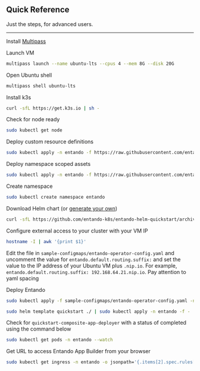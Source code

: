 ## Quick Reference

Just the steps, for advanced users.

---

Install [Multipass](https://multipass.run/#install)

Launch VM

``` bash
multipass launch --name ubuntu-lts --cpus 4 --mem 8G --disk 20G
```

Open Ubuntu shell

``` bash
multipass shell ubuntu-lts
```

Install k3s

``` bash
curl -sfL https://get.k3s.io | sh -
```

Check for node ready

``` bash
sudo kubectl get node
```

Deploy custom resource definitions

``` bash
sudo kubectl apply -n entando -f https://raw.githubusercontent.com/entando/entando-releases/v6.3.2/dist/ge-1-1-6/namespace-scoped-deployment/cluster-resources.yaml
```

Deploy namespace scoped assets

``` bash
sudo kubectl apply -n entando -f https://raw.githubusercontent.com/entando/entando-releases/v6.3.2/dist/ge-1-1-6/namespace-scoped-deployment/orig/namespace-resources.yaml
```

Create namespace

``` bash
sudo kubectl create namespace entando
```

Download Helm chart (or [generate your own](https://github.com/entando-k8s/entando-helm-quickstart))

``` bash
curl -sfL https://github.com/entando-k8s/entando-helm-quickstart/archive/v6.3.2.tar.gz | tar xvz
```

Configure external access to your cluster with your VM IP

``` bash
hostname -I | awk '{print $1}'
```

Edit the file in `sample-configmaps/entando-operator-config.yaml` and uncomment the value for `entando.default.routing.suffix:` and set the value to the IP address of your Ubuntu VM plus `.nip.io`. For example, `entando.default.routing.suffix: 192.168.64.21.nip.io`. Pay attention to yaml spacing

Deploy Entando

``` bash
sudo kubectl apply -f sample-configmaps/entando-operator-config.yaml -n entando
```

``` bash
sudo helm template quickstart ./ | sudo kubectl apply -n entando -f -
```

Check for `quickstart-composite-app-deployer` with a status of completed using the command below

``` bash
sudo kubectl get pods -n entando --watch
```

Get URL to access Entando App Builder from your browser

``` bash
sudo kubectl get ingress -n entando -o jsonpath='{.items[2].spec.rules[*].host}{.items[2].spec.rules[*].http.paths[1].path}{"\n"}'
```
